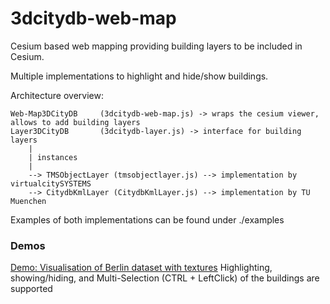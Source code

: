 # 3dcitydb-web-map

Cesium based web mapping providing building layers to be included in Cesium.

Multiple implementations to highlight and hide/show buildings.



Architecture overview:

	Web-Map3DCityDB 	(3dcitydb-web-map.js) -> wraps the cesium viewer, allows to add building layers
	Layer3DCityDB 		(3dcitydb-layer.js) -> interface for building layers
		|
		| instances 
		|
		--> TMSObjectLayer (tmsobjectlayer.js) --> implementation by virtualcitySYSTEMS
		--> CitydbKmlLayer (CitydbKmlLayer.js) --> implementation by TU Muenchen



Examples of both implementations can be found under ./examples

### Demos 
[Demo: Visualisation of Berlin dataset with textures](http://www.3dcitydb.net/3dcitydb/fileadmin/3dcitydb-web-map/examples/citydbKmlLayerSample/index.html?lat=52.517039839265664&lon=13.38075126356296&range=615.9455811966918&tilt=59.98878178311169&heading=359.99454860386106&altitude=0)
Highlighting, showing/hiding, and Multi-Selection (CTRL + LeftClick) of the buildings are supported